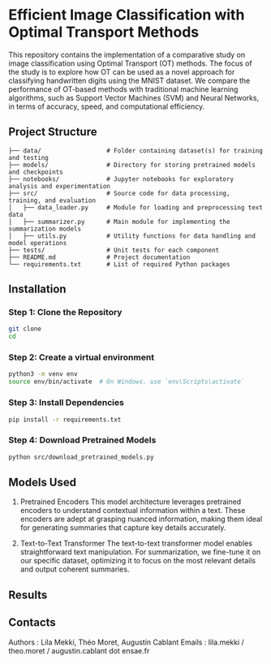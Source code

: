 # Efficient Image Classification with Optimal Transport Methods

This repository contains the implementation of a comparative study on image classification using Optimal Transport (OT) methods. The focus of the study is to explore how OT can be used as a novel approach for classifying handwritten digits using the MNIST dataset. We compare the performance of OT-based methods with traditional machine learning algorithms, such as Support Vector Machines (SVM) and Neural Networks, in terms of accuracy, speed, and computational efficiency.


## Project Structure
```plaintext
├── data/                  # Folder containing dataset(s) for training and testing
├── models/                # Directory for storing pretrained models and checkpoints
├── notebooks/             # Jupyter notebooks for exploratory analysis and experimentation
├── src/                   # Source code for data processing, training, and evaluation
│   ├── data_loader.py     # Module for loading and preprocessing text data
│   ├── summarizer.py      # Main module for implementing the summarization models
│   ├── utils.py           # Utility functions for data handling and model operations
├── tests/                 # Unit tests for each component
├── README.md              # Project documentation 
└── requirements.txt       # List of required Python packages
```
## Installation 

### Step 1: Clone the Repository
 ```bash
git clone 
cd 
 ```

### Step 2: Create a virtual environment 
 ```bash
python3 -m venv env
source env/bin/activate  # On Windows, use `env\Scripts\activate`
 ```

### Step 3: Install Dependencies
 ```bash
pip install -r requirements.txt
 ```

### Step 4: Download Pretrained Models
 ```bash
python src/download_pretrained_models.py
 ```

## Models Used

1. Pretrained Encoders
This model architecture leverages pretrained encoders to understand contextual information within a text. These encoders are adept at grasping nuanced information, making them ideal for generating summaries that capture key details accurately.

2. Text-to-Text Transformer
The text-to-text transformer model enables straightforward text manipulation. For summarization, we fine-tune it on our specific dataset, optimizing it to focus on the most relevant details and output coherent summaries.


## Results 

## Contacts 
Authors : Lila Mekki, Théo Moret, Augustin Cablant
Emails : lila.mekki / theo.moret / augustin.cablant dot ensae.fr

